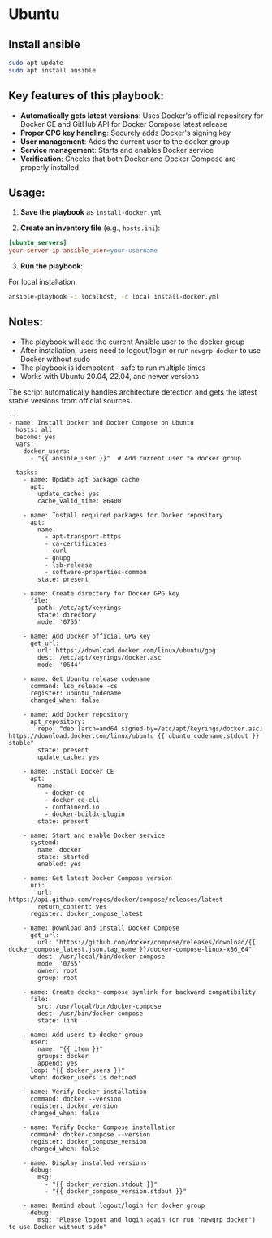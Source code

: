 # Ubuntu

## Install ansible

```bash
sudo apt update
sudo apt install ansible
```

## Key features of this playbook:

- **Automatically gets latest versions**: Uses Docker's official repository for Docker CE and GitHub API for Docker Compose latest release
- **Proper GPG key handling**: Securely adds Docker's signing key
- **User management**: Adds the current user to the docker group
- **Service management**: Starts and enables Docker service
- **Verification**: Checks that both Docker and Docker Compose are properly installed

## Usage:

1. **Save the playbook** as `install-docker.yml`

2. **Create an inventory file** (e.g., `hosts.ini`):
```ini
[ubuntu_servers]
your-server-ip ansible_user=your-username
```

3. **Run the playbook**:

For local installation:
```bash
ansible-playbook -i localhost, -c local install-docker.yml
```

## Notes:

- The playbook will add the current Ansible user to the docker group
- After installation, users need to logout/login or run `newgrp docker` to use Docker without sudo
- The playbook is idempotent - safe to run multiple times
- Works with Ubuntu 20.04, 22.04, and newer versions

The script automatically handles architecture detection and gets the latest stable versions from official sources.

```
---
- name: Install Docker and Docker Compose on Ubuntu
  hosts: all
  become: yes
  vars:
    docker_users:
      - "{{ ansible_user }}"  # Add current user to docker group
    
  tasks:
    - name: Update apt package cache
      apt:
        update_cache: yes
        cache_valid_time: 86400

    - name: Install required packages for Docker repository
      apt:
        name:
          - apt-transport-https
          - ca-certificates
          - curl
          - gnupg
          - lsb-release
          - software-properties-common
        state: present

    - name: Create directory for Docker GPG key
      file:
        path: /etc/apt/keyrings
        state: directory
        mode: '0755'

    - name: Add Docker official GPG key
      get_url:
        url: https://download.docker.com/linux/ubuntu/gpg
        dest: /etc/apt/keyrings/docker.asc
        mode: '0644'

    - name: Get Ubuntu release codename
      command: lsb_release -cs
      register: ubuntu_codename
      changed_when: false

    - name: Add Docker repository
      apt_repository:
        repo: "deb [arch=amd64 signed-by=/etc/apt/keyrings/docker.asc] https://download.docker.com/linux/ubuntu {{ ubuntu_codename.stdout }} stable"
        state: present
        update_cache: yes

    - name: Install Docker CE
      apt:
        name:
          - docker-ce
          - docker-ce-cli
          - containerd.io
          - docker-buildx-plugin
        state: present

    - name: Start and enable Docker service
      systemd:
        name: docker
        state: started
        enabled: yes

    - name: Get latest Docker Compose version
      uri:
        url: https://api.github.com/repos/docker/compose/releases/latest
        return_content: yes
      register: docker_compose_latest

    - name: Download and install Docker Compose
      get_url:
        url: "https://github.com/docker/compose/releases/download/{{ docker_compose_latest.json.tag_name }}/docker-compose-linux-x86_64"
        dest: /usr/local/bin/docker-compose
        mode: '0755'
        owner: root
        group: root

    - name: Create docker-compose symlink for backward compatibility
      file:
        src: /usr/local/bin/docker-compose
        dest: /usr/bin/docker-compose
        state: link

    - name: Add users to docker group
      user:
        name: "{{ item }}"
        groups: docker
        append: yes
      loop: "{{ docker_users }}"
      when: docker_users is defined

    - name: Verify Docker installation
      command: docker --version
      register: docker_version
      changed_when: false

    - name: Verify Docker Compose installation
      command: docker-compose --version
      register: docker_compose_version
      changed_when: false

    - name: Display installed versions
      debug:
        msg:
          - "{{ docker_version.stdout }}"
          - "{{ docker_compose_version.stdout }}"

    - name: Remind about logout/login for docker group
      debug:
        msg: "Please logout and login again (or run 'newgrp docker') to use Docker without sudo"
```
